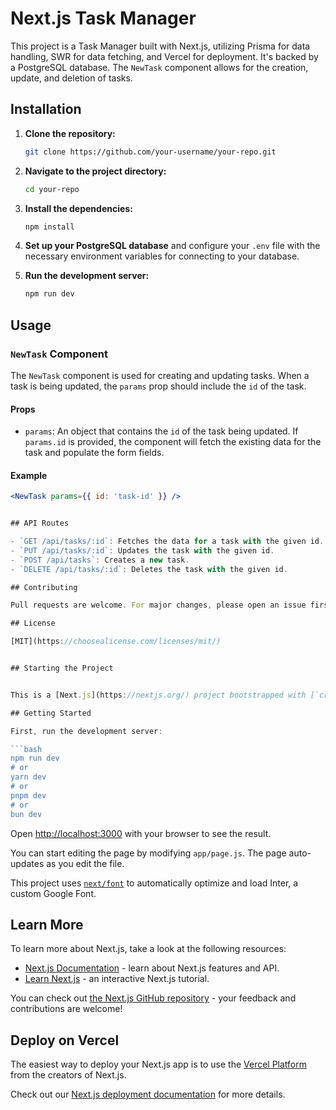 # Next.js Task Manager

This project is a Task Manager built with Next.js, utilizing Prisma for data handling, SWR for data fetching, and Vercel for deployment. It's backed by a PostgreSQL database. The `NewTask` component allows for the creation, update, and deletion of tasks.

## Installation

1. **Clone the repository:**

   ```bash
   git clone https://github.com/your-username/your-repo.git
   ```

2. **Navigate to the project directory:**

   ```bash
   cd your-repo
   ```

3. **Install the dependencies:**

   ```bash
   npm install
   ```

4. **Set up your PostgreSQL database** and configure your `.env` file with the necessary environment variables for connecting to your database.

5. **Run the development server:**
   ```bash
   npm run dev
   ```

## Usage

### `NewTask` Component

The `NewTask` component is used for creating and updating tasks. When a task is being updated, the `params` prop should include the `id` of the task.

#### Props

- `params`: An object that contains the `id` of the task being updated. If `params.id` is provided, the component will fetch the existing data for the task and populate the form fields.

#### Example

````jsx
<NewTask params={{ id: 'task-id' }} />


## API Routes

- `GET /api/tasks/:id`: Fetches the data for a task with the given id.
- `PUT /api/tasks/:id`: Updates the task with the given id.
- `POST /api/tasks`: Creates a new task.
- `DELETE /api/tasks/:id`: Deletes the task with the given id.

## Contributing

Pull requests are welcome. For major changes, please open an issue first to discuss what you would like to change.

## License

[MIT](https://choosealicense.com/licenses/mit/)


## Starting the Project


This is a [Next.js](https://nextjs.org/) project bootstrapped with [`create-next-app`](https://github.com/vercel/next.js/tree/canary/packages/create-next-app).

## Getting Started

First, run the development server:

```bash
npm run dev
# or
yarn dev
# or
pnpm dev
# or
bun dev
````

Open [http://localhost:3000](http://localhost:3000) with your browser to see the result.

You can start editing the page by modifying `app/page.js`. The page auto-updates as you edit the file.

This project uses [`next/font`](https://nextjs.org/docs/basic-features/font-optimization) to automatically optimize and load Inter, a custom Google Font.

## Learn More

To learn more about Next.js, take a look at the following resources:

- [Next.js Documentation](https://nextjs.org/docs) - learn about Next.js features and API.
- [Learn Next.js](https://nextjs.org/learn) - an interactive Next.js tutorial.

You can check out [the Next.js GitHub repository](https://github.com/vercel/next.js/) - your feedback and contributions are welcome!

## Deploy on Vercel

The easiest way to deploy your Next.js app is to use the [Vercel Platform](https://vercel.com/new?utm_medium=default-template&filter=next.js&utm_source=create-next-app&utm_campaign=create-next-app-readme) from the creators of Next.js.

Check out our [Next.js deployment documentation](https://nextjs.org/docs/deployment) for more details.
